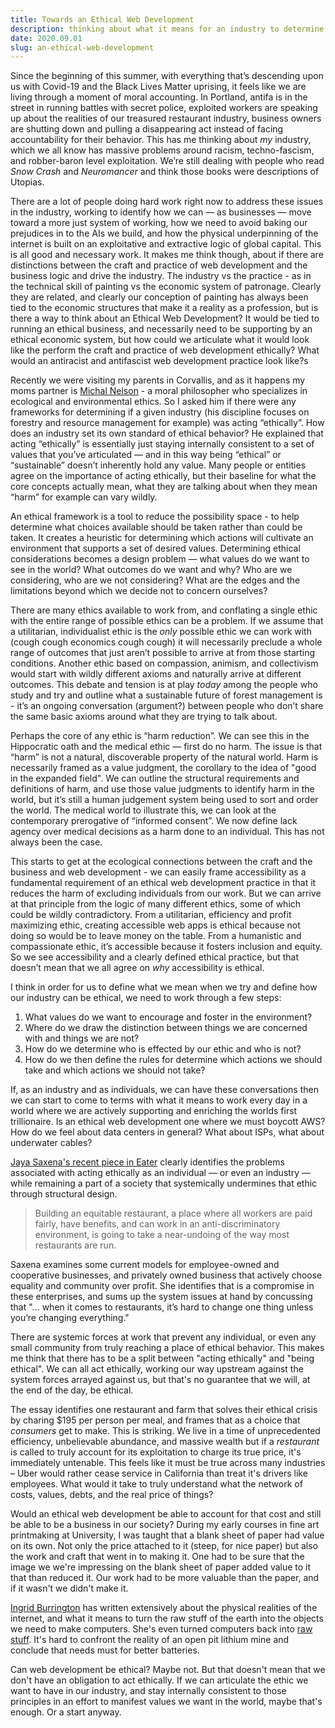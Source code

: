 ```yaml
---
title: Towards an Ethical Web Development
description: thinking about what it means for an industry to determine a morale standard of practice.
date: 2020.09.01
slug: an-ethical-web-development
---
```


Since the beginning of this summer, with everything that’s descending upon us with Covid-19 and the Black Lives Matter uprising, it feels like we are living through a moment of moral accounting. In Portland, antifa is in the street in running battles with secret police, exploited workers are speaking up about the realities of our treasured restaurant industry, business owners are shutting down and pulling a disappearing act instead of facing accountability for their behavior. This has me thinking about _my_ industry, which we all know has massive problems around racism, techno-fascism, and robber-baron level exploitation. We’re still dealing with people who read _Snow Crash_ and _Neuromancer_ and think those books were descriptions of Utopias. 

There are a lot of people doing hard work right now to address these issues in the industry, working to identify how we can — as businesses — move toward a more just system of working, how we need to avoid baking our prejudices in to the AIs we build, and how the physical underpinning of the internet is built on an exploitative and extractive logic of global capital. This is all good and necessary work. It makes me think though, about if there are distinctions between the craft and practice of web development and the business logic and drive the industry. The industry vs the practice - as in the technical skill of painting vs the economic system of patronage. Clearly they are related, and clearly our conception of painting has always been tied to the economic structures that make it a reality as a profession, but is there a way to think about an Ethical Web Development? It would be tied to running an ethical business, and necessarily need to be supporting by an ethical economic system, but how could we articulate what it would look like the perform the craft and practice of web development ethically? What would an antiracist and antifascist web development practice look like?s

Recently we were visiting my parents in Corvallis, and as it happens my moms partner is [Michal Nelson](https://www.michaelpnelson.com/biography) - a moral philosopher who specializes in ecological and environmental ethics. So I asked him if there were any frameworks for determining if a given industry (his discipline focuses on forestry and resource management for example) was acting “ethically”. How does an industry set its own standard of ethical behavior? He explained that acting “ethically” is essentially just staying internally consistent to a set of values that you’ve articulated — and in this way being “ethical” or “sustainable” doesn’t inherently hold any value. Many people or entities agree on the importance of acting ethically, but their baseline for what the core concepts actually mean, what they are talking about when they mean “harm” for example can vary wildly. 

An ethical framework is a tool to reduce the possibility space - to help determine what choices available should be taken rather than could be taken. It creates a heuristic for determining which actions will cultivate an environment that supports a set of desired values. Determining ethical considerations becomes a design problem — what values do we want to see in the world? What outcomes do we want and why? Who are we considering, who are we not considering? What are the edges and the limitations beyond which we decide not to concern ourselves?

There are many ethics available to work from, and conflating a single ethic with the entire range of possible ethics can be a problem. If we assume that a utilitarian, individualist ethic is the _only_ possible ethic we can work with (cough cough economics cough cough) it will necessarily preclude a whole range of outcomes that just aren’t possible to arrive at from those starting conditions. Another ethic based on compassion, animism, and collectivism would start with wildly different axioms and naturally arrive at different outcomes. This debate and tension is at play _today_ among the people who study and try and outline what a sustainable future of forest management is - it’s an ongoing conversation (argument?) between people who don’t share the same basic axioms around what they are trying to talk about.

Perhaps the core of any ethic is “harm reduction”. We can see this in the Hippocratic oath and the medical ethic — first do no harm. The issue is that “harm” is not a natural, discoverable property of the natural world. Harm is necessarily framed as a value judgment, the corollary to the idea of "good in the expanded field". We can outline the structural requirements and definitions of harm, and use those value judgments to identify harm in the world, but it’s still a human judgement system being used to sort and order the world. The medical world to illustrate this, we can look at the contemporary prerogative of “informed consent”. We now define lack agency over medical decisions as a harm done to an individual. This has not always been the case.

This starts to get at the ecological connections between the craft and the business and web development - we can easily frame accessibility as a fundamental requirement of an ethical web development practice in that it reduces the harm of excluding individuals from our work. But we can arrive at that principle from the logic of many different ethics, some of which could be wildly contradictory. From a utilitarian, efficiency and profit maximizing ethic, creating accessible web apps is ethical because not doing so would be to leave money on the table. From a humanistic and compassionate ethic, it’s accessible because it fosters inclusion and equity. So we see accessibility and a clearly defined ethical practice, but that doesn’t mean that we all agree on _why_ accessibility is ethical. 

I think in order for us to define what we mean when we try and define how our industry can be ethical, we need to work through a few steps:

1. What values do we want to encourage and foster in the environment? 
2. Where do we draw the distinction between things we are concerned with and things we are not?
3. How do we determine who is effected by our ethic and who is not?
4. How do we then define the rules for determine which actions we should take and which actions we should not take?

If, as an industry and as individuals, we can have these conversations then we can start to come to terms with what it means to work every day in a world where we are actively supporting and enriching the worlds first trillionaire. Is an ethical web development one where we must boycott AWS? How do we feel about data centers in general? What about ISPs, what about underwater cables? 

[Jaya Saxena's recent piece in Eater](https://www.eater.com/21398969/future-co-op-worker-owned-restaurants-ethical-business) clearly identifies the problems associated with acting ethically as an individual — or even an industry — while remaining a part of a society that systemically undermines that ethic through structural design. 

> Building an equitable restaurant, a place where all workers are paid fairly, have benefits, and can work in an anti-discriminatory environment, is going to take a near-undoing of the way most restaurants are run.

Saxena examines some current models for employee-owned and cooperative businesses, and privately owned business that actively choose equality and community over profit. She identifies that is a compromise in these enterprises, and sums up the system issues at hand by concussing that "… when it comes to restaurants, it’s hard to change one thing unless you’re changing everything." 

There are systemic forces at work that prevent any individual, or even any small community from truly reaching a place of ethical behavior. This makes me think that there has to be a split between "acting ethically" and "being ethical". We can all act ethically, working our way upstream against the system forces arrayed against us, but that's no guarantee that we will, at the end of the day, be ethical. 

The essay identifies one restaurant and farm that solves their ethical crisis by charing $195 per person per meal, and frames that as a choice that _consumers_ get to make. This is striking. We live in a time of unprecedented efficiency, unbelievable abundance, and massive wealth but if a _restaurant_ is called to truly account for its exploitation to charge its true price, it's immediately untenable. This feels like it must be true across many industries – Uber would rather cease service in California than treat it's drivers like employees. What would it take to truly understand what the network of costs, values, debts, and the real price of things?

Would an ethical web development be able to account for that cost and still be able to be a business in our society? During my early courses in fine art printmaking at University, I was taught that a blank sheet of paper had value on its own. Not only the price attached to it (steep, for nice paper) but also the work and craft that went in to making it. One had to be sure that the image we we're impressing on the blank sheet of paper added value to it that than reduced it. Our work had to be more valuable than the paper, and if it wasn't we didn't make it. 

[Ingrid Burrington](http://lifewinning.com/tag/writes/) has written extensively about the physical realities of the internet, and what it means to turn the raw stuff of the earth into the objects we need to make computers. She's even turned computers back into [raw stuff](https://twitter.com/lifewinning/status/1049653649562132482). It's hard to confront the reality of an open pit lithium mine and conclude that needs must for better batteries. 

Can web development be ethical? Maybe not. But that doesn't mean that we don't have an obligation to act ethically. If we can articulate the ethic we want to have in our industry, and stay internally consistent to those principles in an effort to manifest values we want in the world, maybe that's enough. Or a start anyway. 



